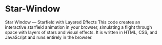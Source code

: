 # Star-Window
Star Window — Starfield with Layered Effects This code creates an interactive starfield animation in your browser, simulating a flight through space with layers of stars and visual effects. It is written in HTML, CSS, and JavaScript and runs entirely in the browser.
